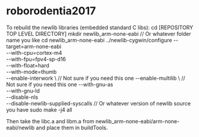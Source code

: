 # roborodentia2017

To rebuild the newlib libraries (embedded standard C libs):
	cd [REPOSITORY TOP LEVEL DIRECTORY]
	mkdir newlib_arm-none-eabi              					// Or whatever folder name you like
	cd newlib_arm-none-eabi
	../newlib-cygwin/configure
         --target=arm-none-eabi \
         --with-cpu=cortex-m4 \
         --with-fpu=fpv4-sp-d16 \
         --with-float=hard \
         --with-mode=thumb \
         --enable-interwork \        // Not sure if you need this one
         --enable-multilib \         // Not sure if you need this one
         --with-gnu-as \
         --with-gnu-ld \
         --disable-nls \
         --disable-newlib-supplied-syscalls  // Or whatever version of newlib source you have
    sudo make -j4 all

Then take the libc.a and libm.a from newlib_arm-none-eabi/arm-none-eabi/newlib and place them in buildTools.
